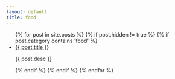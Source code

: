 ```yaml
---
layout: default
title: food
---
```

<ul class="posts">
	{% for post in site.posts %}
	{% if post.hidden != true %}
	{% if post.category contains 'food' %}
	<li class="post {{post.category}}">
		<a href="{{ post.url }}">
			<span class="post-image centered" style="background-image: url('{{ post.image }}')"></span>
		</a>
		<div class="post-desc">
			<a href="{{ post.url }}">{{ post.title }}</a>
			<p>{{ post.desc }}</p>
		</div>
	</li>
	{% endif %}
	{% endif %}
	{% endfor %}
</ul>